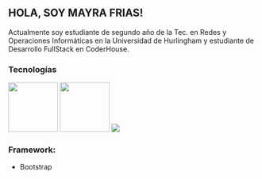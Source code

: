 ## HOLA, SOY MAYRA FRIAS!
Actualmente soy estudiante de segundo año de la Tec. en Redes y Operaciones Informáticas en la Universidad de Hurlingham y estudiante de Desarrollo FullStack en CoderHouse.

### **Tecnologías**
<div>
   <picture>
      <img height=100px src="https://user-images.githubusercontent.com/91628860/272631085-522234cd-d763-4770-9a25-9795fdad2d2b.png">
   </picture>
   <picture>
      <img height=100px src="https://user-images.githubusercontent.com/91628860/272634050-8faa5f00-47e3-4028-8b48-0bd0904444e8.png">
   </picture>
   <picture>
      <img src="https://user-images.githubusercontent.com/91628860/272635831-a0c0e3da-4a3c-404c-a196-e5c09c05d6b6.png">
   </picture>
</div>

### **Framework:**
- Bootstrap
  


